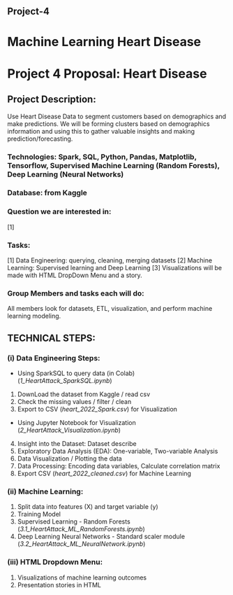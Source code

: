 ## Project-4

# Machine Learning Heart Disease

# Project 4 Proposal: Heart Disease

## Project Description: 

Use Heart Disease Data to segment customers based on demographics and make predictions. We will be forming clusters based on demographics information and using this to gather valuable insights and making prediction/forecasting. 

### Technologies: Spark, SQL, Python, Pandas, Matplotlib, Tensorflow, Supervised Machine Learning (Random Forests), Deep Learning (Neural Networks)

### Database: from Kaggle 

### Question we are interested in: 

[1] 

### Tasks: 

[1] Data Engineering: querying, cleaning, merging datasets 
[2] Machine Learning: Supervised learning and Deep Learning 
[3] Visualizations will be made with HTML DropDown Menu and a story.

### Group Members and tasks each will do: 

All members look for datasets, ETL, visualization, and perform machine learning modeling. 


## TECHNICAL STEPS:


### (i) Data Engineering Steps: 

* Using SparkSQL to query data (in Colab) (_1_HeartAttack_SparkSQL.ipynb_)

1. DownLoad the dataset from Kaggle / read csv
2. Check the missing values / filter / clean
3. Export to CSV (_heart_2022_Spark.csv_) for Visualization

* Using Jupyter Notebook for Visualization (_2_HeartAttack_Visualization.ipynb_)

4. Insight into the Dataset: Dataset describe
5. Exploratory Data Analysis (EDA): One-variable, Two-variable Analysis
6. Data Visualization / Plotting the data
7. Data Processing: Encoding data variables, Calculate correlation matrix
8. Export CSV (_heart_2022_cleaned.csv_) for Machine Learning


### (ii) Machine Learning: 

1. Split data into features (X) and target variable (y)
2. Training Model
3. Supervised Learning - Random Forests (_3.1_HeartAttack_ML_RandomForests.ipynb_)
4. Deep Learning Neural Networks - Standard scaler module (_3.2_HeartAttack_ML_NeuralNetwork.ipynb_)



### (iii) HTML Dropdown Menu:
1. Visualizations of machine learning outcomes
2. Presentation stories in HTML
